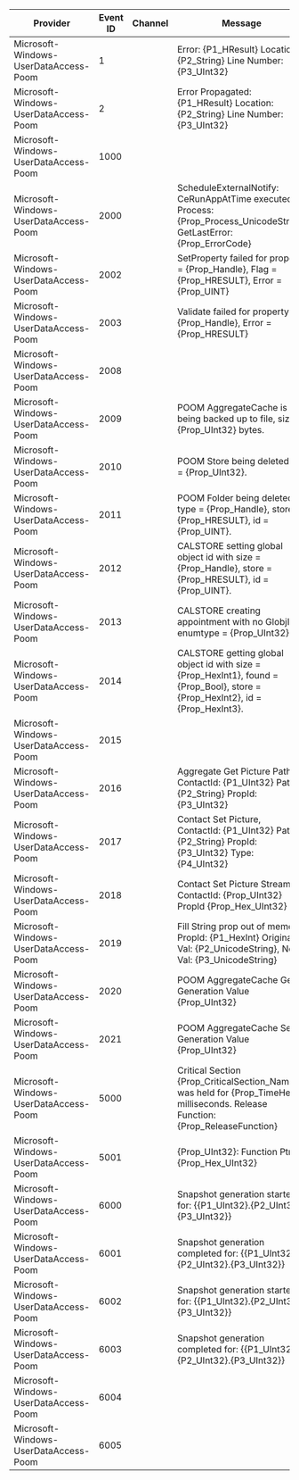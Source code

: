 Provider                               |  Event ID  |  Channel  |  Message
---------------------------------------|------------|-----------|----------------------------------------------------------------------------------------------------------------------------------
Microsoft-Windows-UserDataAccess-Poom  |  1         |           |  Error: {P1_HResult} Location: {P2_String} Line Number: {P3_UInt32}
Microsoft-Windows-UserDataAccess-Poom  |  2         |           |  Error Propagated: {P1_HResult} Location: {P2_String} Line Number: {P3_UInt32}
Microsoft-Windows-UserDataAccess-Poom  |  1000      |           |
Microsoft-Windows-UserDataAccess-Poom  |  2000      |           |  ScheduleExternalNotify: CeRunAppAtTime executed, Process: {Prop_Process_UnicodeString} GetLastError: {Prop_ErrorCode}
Microsoft-Windows-UserDataAccess-Poom  |  2002      |           |  SetProperty failed for property = {Prop_Handle}, Flag = {Prop_HRESULT}, Error = {Prop_UINT}
Microsoft-Windows-UserDataAccess-Poom  |  2003      |           |  Validate failed for property = {Prop_Handle}, Error = {Prop_HRESULT}
Microsoft-Windows-UserDataAccess-Poom  |  2008      |           |
Microsoft-Windows-UserDataAccess-Poom  |  2009      |           |  POOM AggregateCache is being backed up to file, size is {Prop_UInt32} bytes.
Microsoft-Windows-UserDataAccess-Poom  |  2010      |           |  POOM Store being deleted id = {Prop_UInt32}.
Microsoft-Windows-UserDataAccess-Poom  |  2011      |           |  POOM Folder being deleted type = {Prop_Handle}, store = {Prop_HRESULT}, id = {Prop_UINT}.
Microsoft-Windows-UserDataAccess-Poom  |  2012      |           |  CALSTORE setting global object id with size = {Prop_Handle}, store = {Prop_HRESULT}, id = {Prop_UINT}.
Microsoft-Windows-UserDataAccess-Poom  |  2013      |           |  CALSTORE creating appointment with no GlobjId enumtype = {Prop_UInt32}.
Microsoft-Windows-UserDataAccess-Poom  |  2014      |           |  CALSTORE getting global object id with size = {Prop_HexInt1}, found = {Prop_Bool}, store = {Prop_HexInt2}, id = {Prop_HexInt3}.
Microsoft-Windows-UserDataAccess-Poom  |  2015      |           |
Microsoft-Windows-UserDataAccess-Poom  |  2016      |           |  Aggregate Get Picture Path, ContactId: {P1_UInt32} Path: {P2_String} PropId: {P3_UInt32}
Microsoft-Windows-UserDataAccess-Poom  |  2017      |           |  Contact Set Picture, ContactId: {P1_UInt32} Path: {P2_String} PropId: {P3_UInt32} Type: {P4_UInt32}
Microsoft-Windows-UserDataAccess-Poom  |  2018      |           |  Contact Set Picture Stream, ContactId: {Prop_UInt32} PropId {Prop_Hex_UInt32}
Microsoft-Windows-UserDataAccess-Poom  |  2019      |           |  Fill String prop out of memory, PropId: {P1_HexInt} Original Val: {P2_UnicodeString}, New Val: {P3_UnicodeString}
Microsoft-Windows-UserDataAccess-Poom  |  2020      |           |  POOM AggregateCache Get Generation Value {Prop_UInt32}
Microsoft-Windows-UserDataAccess-Poom  |  2021      |           |  POOM AggregateCache Set Generation Value {Prop_UInt32}
Microsoft-Windows-UserDataAccess-Poom  |  5000      |           |  Critical Section {Prop_CriticalSection_Name} was held for {Prop_TimeHeld} milliseconds. Release Function: {Prop_ReleaseFunction}
Microsoft-Windows-UserDataAccess-Poom  |  5001      |           |  {Prop_UInt32}: Function Ptr: {Prop_Hex_UInt32}
Microsoft-Windows-UserDataAccess-Poom  |  6000      |           |  Snapshot generation started for: {{P1_UInt32}.{P2_UInt32}.{P3_UInt32}}
Microsoft-Windows-UserDataAccess-Poom  |  6001      |           |  Snapshot generation completed for: {{P1_UInt32}.{P2_UInt32}.{P3_UInt32}}
Microsoft-Windows-UserDataAccess-Poom  |  6002      |           |  Snapshot generation started for: {{P1_UInt32}.{P2_UInt32}.{P3_UInt32}}
Microsoft-Windows-UserDataAccess-Poom  |  6003      |           |  Snapshot generation completed for: {{P1_UInt32}.{P2_UInt32}.{P3_UInt32}}
Microsoft-Windows-UserDataAccess-Poom  |  6004      |           |
Microsoft-Windows-UserDataAccess-Poom  |  6005      |           |